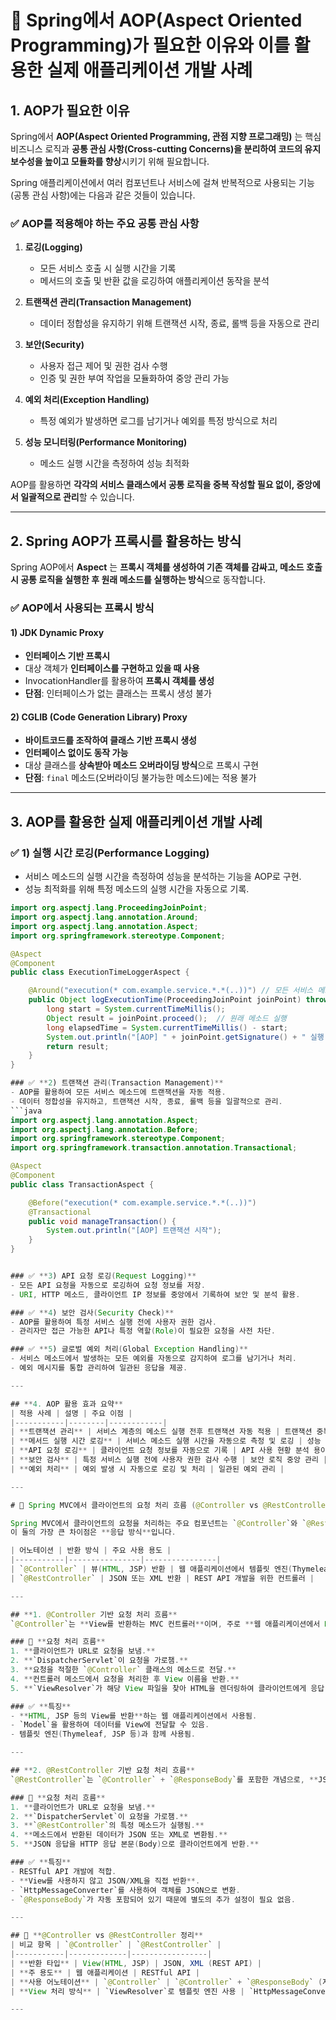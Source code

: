 # 📌 Spring에서 AOP(Aspect Oriented Programming)가 필요한 이유와 이를 활용한 실제 애플리케이션 개발 사례

## **1. AOP가 필요한 이유**
Spring에서 **AOP(Aspect Oriented Programming, 관점 지향 프로그래밍)** 는 핵심 비즈니스 로직과 **공통 관심 사항(Cross-cutting Concerns)을 분리하여 코드의 유지보수성을 높이고 모듈화를 향상**시키기 위해 필요합니다.

Spring 애플리케이션에서 여러 컴포넌트나 서비스에 걸쳐 반복적으로 사용되는 기능(공통 관심 사항)에는 다음과 같은 것들이 있습니다.

### ✅ **AOP를 적용해야 하는 주요 공통 관심 사항**
1. **로깅(Logging)**
   - 모든 서비스 호출 시 실행 시간을 기록
   - 메서드의 호출 및 반환 값을 로깅하여 애플리케이션 동작을 분석

2. **트랜잭션 관리(Transaction Management)**
   - 데이터 정합성을 유지하기 위해 트랜잭션 시작, 종료, 롤백 등을 자동으로 관리

3. **보안(Security)**
   - 사용자 접근 제어 및 권한 검사 수행
   - 인증 및 권한 부여 작업을 모듈화하여 중앙 관리 가능

4. **예외 처리(Exception Handling)**
   - 특정 예외가 발생하면 로그를 남기거나 예외를 특정 방식으로 처리

5. **성능 모니터링(Performance Monitoring)**
   - 메소드 실행 시간을 측정하여 성능 최적화

AOP를 활용하면 **각각의 서비스 클래스에서 공통 로직을 중복 작성할 필요 없이, 중앙에서 일괄적으로 관리**할 수 있습니다.

---

## **2. Spring AOP가 프록시를 활용하는 방식**
Spring AOP에서 **Aspect** 는 **프록시 객체를 생성하여 기존 객체를 감싸고, 메소드 호출 시 공통 로직을 실행한 후 원래 메소드를 실행하는 방식**으로 동작합니다.

### ✅ **AOP에서 사용되는 프록시 방식**
#### **1) JDK Dynamic Proxy**
- **인터페이스 기반 프록시**
- 대상 객체가 **인터페이스를 구현하고 있을 때 사용**
- InvocationHandler를 활용하여 **프록시 객체를 생성**
- **단점**: 인터페이스가 없는 클래스는 프록시 생성 불가

#### **2) CGLIB (Code Generation Library) Proxy**
- **바이트코드를 조작하여 클래스 기반 프록시 생성**
- **인터페이스 없이도 동작 가능**
- 대상 클래스를 **상속받아 메소드 오버라이딩 방식**으로 프록시 구현
- **단점**: `final` 메소드(오버라이딩 불가능한 메소드)에는 적용 불가

---

## **3. AOP를 활용한 실제 애플리케이션 개발 사례**
### ✅ **1) 실행 시간 로깅(Performance Logging)**
- 서비스 메소드의 실행 시간을 측정하여 성능을 분석하는 기능을 AOP로 구현.
- 성능 최적화를 위해 특정 메소드의 실행 시간을 자동으로 기록.
```java
import org.aspectj.lang.ProceedingJoinPoint;
import org.aspectj.lang.annotation.Around;
import org.aspectj.lang.annotation.Aspect;
import org.springframework.stereotype.Component;

@Aspect
@Component
public class ExecutionTimeLoggerAspect {

    @Around("execution(* com.example.service.*.*(..))") // 모든 서비스 메소드에 적용
    public Object logExecutionTime(ProceedingJoinPoint joinPoint) throws Throwable {
        long start = System.currentTimeMillis();
        Object result = joinPoint.proceed();  // 원래 메소드 실행
        long elapsedTime = System.currentTimeMillis() - start;
        System.out.println("[AOP] " + joinPoint.getSignature() + " 실행 시간: " + elapsedTime + "ms");
        return result;
    }
}

### ✅ **2) 트랜잭션 관리(Transaction Management)**
- AOP를 활용하여 모든 서비스 메소드에 트랜잭션을 자동 적용.
- 데이터 정합성을 유지하고, 트랜잭션 시작, 종료, 롤백 등을 일괄적으로 관리.
```java
import org.aspectj.lang.annotation.Aspect;
import org.aspectj.lang.annotation.Before;
import org.springframework.stereotype.Component;
import org.springframework.transaction.annotation.Transactional;

@Aspect
@Component
public class TransactionAspect {

    @Before("execution(* com.example.service.*.*(..))") 
    @Transactional
    public void manageTransaction() {
        System.out.println("[AOP] 트랜잭션 시작");
    }
}


### ✅ **3) API 요청 로깅(Request Logging)**
- 모든 API 요청을 자동으로 로깅하여 요청 정보를 저장.
- URI, HTTP 메소드, 클라이언트 IP 정보를 중앙에서 기록하여 보안 및 분석 활용.

### ✅ **4) 보안 검사(Security Check)**
- AOP를 활용하여 특정 서비스 실행 전에 사용자 권한 검사.
- 관리자만 접근 가능한 API나 특정 역할(Role)이 필요한 요청을 사전 차단.

### ✅ **5) 글로벌 예외 처리(Global Exception Handling)**
- 서비스 메소드에서 발생하는 모든 예외를 자동으로 감지하여 로그를 남기거나 처리.
- 예외 메시지를 통합 관리하여 일관된 응답을 제공.

---

## **4. AOP 활용 효과 요약**
| 적용 사례 | 설명 | 주요 이점 |
|-----------|--------|------------|
| **트랜잭션 관리** | 서비스 계층의 메소드 실행 전후 트랜잭션 자동 적용 | 트랜잭션 중복 코드 제거 |
| **메서드 실행 시간 로깅** | 서비스 메소드 실행 시간을 자동으로 측정 및 로깅 | 성능 모니터링 자동화 |
| **API 요청 로깅** | 클라이언트 요청 정보를 자동으로 기록 | API 사용 현황 분석 용이 |
| **보안 검사** | 특정 서비스 실행 전에 사용자 권한 검사 수행 | 보안 로직 중앙 관리 |
| **예외 처리** | 예외 발생 시 자동으로 로깅 및 처리 | 일관된 예외 관리 |

---

# 📌 Spring MVC에서 클라이언트의 요청 처리 흐름 (@Controller vs @RestController)

Spring MVC에서 클라이언트의 요청을 처리하는 주요 컴포넌트는 `@Controller`와 `@RestController`입니다.  
이 둘의 가장 큰 차이점은 **응답 방식**입니다.

| 어노테이션 | 반환 방식 | 주요 사용 용도 |
|-----------|----------------|----------------|
| `@Controller` | 뷰(HTML, JSP) 반환 | 웹 애플리케이션에서 템플릿 엔진(Thymeleaf, JSP 등)과 함께 사용 |
| `@RestController` | JSON 또는 XML 반환 | REST API 개발을 위한 컨트롤러 |

---

## **1. @Controller 기반 요청 처리 흐름**
`@Controller`는 **View를 반환하는 MVC 컨트롤러**이며, 주로 **웹 애플리케이션에서 HTML 페이지를 렌더링**할 때 사용됩니다.

### 📌 **요청 처리 흐름**
1. **클라이언트가 URL로 요청을 보냄.**
2. **`DispatcherServlet`이 요청을 가로챔.**
3. **요청을 적절한 `@Controller` 클래스의 메소드로 전달.**
4. **컨트롤러 메소드에서 요청을 처리한 후 View 이름을 반환.**
5. **`ViewResolver`가 해당 View 파일을 찾아 HTML을 렌더링하여 클라이언트에게 응답.**

### ✅ **특징**
- **HTML, JSP 등의 View를 반환**하는 웹 애플리케이션에서 사용됨.
- `Model`을 활용하여 데이터를 View에 전달할 수 있음.
- 템플릿 엔진(Thymeleaf, JSP 등)과 함께 사용됨.

---

## **2. @RestController 기반 요청 처리 흐름**
`@RestController`는 `@Controller` + `@ResponseBody`를 포함한 개념으로, **JSON 또는 XML 응답을 반환하는 REST API를 개발할 때 사용**됩니다.

### 📌 **요청 처리 흐름**
1. **클라이언트가 URL로 요청을 보냄.**
2. **`DispatcherServlet`이 요청을 가로챔.**
3. **`@RestController`의 특정 메소드가 실행됨.**
4. **메소드에서 반환된 데이터가 JSON 또는 XML로 변환됨.**
5. **JSON 응답을 HTTP 응답 본문(Body)으로 클라이언트에게 반환.**

### ✅ **특징**
- RESTful API 개발에 적합.
- **View를 사용하지 않고 JSON/XML을 직접 반환**.
- `HttpMessageConverter`를 사용하여 객체를 JSON으로 변환.
- `@ResponseBody`가 자동 포함되어 있기 때문에 별도의 추가 설정이 필요 없음.

---

## 🚀 **@Controller vs @RestController 정리**
| 비교 항목 | `@Controller` | `@RestController` |
|-----------|-------------|-----------------|
| **반환 타입** | View(HTML, JSP) | JSON, XML (REST API) |
| **주 용도** | 웹 애플리케이션 | RESTful API |
| **사용 어노테이션** | `@Controller` | `@Controller` + `@ResponseBody` (자동 포함) |
| **View 처리 방식** | `ViewResolver`로 템플릿 엔진 사용 | `HttpMessageConverter`로 JSON 변환 |

---

